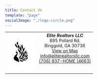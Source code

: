 ```yaml
---
title: Contact Us
template: "page"
socialImage: "./logo-circle.png"
---
```


<div style="text-align:center;">
  <table style="margin-left:auto;margin-right:auto;">
    <tr>
      <td>
        <img src="https://raw.githubusercontent.com/charles-hood/redesign-elite-1/master/content/pages/contacts/logo-circle.png" height="128" alt="Elite Realtors LLC Logo">
      </td>
      <td style="vertical-align: top;">
        <div>
          <strong><em>Elite Realtors LLC</em></strong><br>
          895 Pollard Rd.<br>
          Ringgold, GA 30736<br>
          <a href="https://maps.apple.com/?address=895%20Pollard%20Rd,%20Ringgold,%20GA%20%2030736,%20United%20States&ll=34.910413,-85.138420&q=895%20Pollard%20Rd&_ext=EiYp9vGG2/JzQUAxIK/UfjhJVcA5dMesNxl1QUBBgP6uBIVIVcBQBA%3D%3D" target="_blank" rel="noopener noreferrer">View on Map</a><br>
          <a href="mailto:info@eliterealtorsllc.com">info@eliterealtorsllc.com</a><br>
          <a href="tel:7069374663">(706) 937-HOME (4663)</a>
        </div>
      </td>
    </tr>
  </table>
</div>
